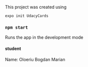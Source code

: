 This project was created using 
```
expo init UdacyCards
```
### `npm start`
Runs the app in the development mode

#### student
Name: Oloeriu Bogdan Marian